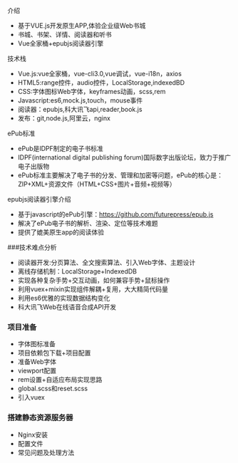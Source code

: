 介绍
- 基于VUE.js开发原生APP,体验企业级Web书城
- 书城、书架、详情、阅读器和听书
- Vue全家桶+epubjs阅读器引擎

技术栈
- Vue.js:vue全家桶，vue-cli3.0,vue调试，vue-i18n，axios
- HTML5:range控件，audio控件，LocalStorage,indexedBD
- CSS:字体图标Web字体，keyframes动画，scss,rem
- Javascript:es6,mock.js,touch，mouse事件
- 阅读器：epubjs,科大讯飞api,reader,book.js
- 发布：git,node.js,阿里云，nginx

ePub标准
- ePub是IDPF制定的电子书标准
- IDPF(international digital publishing forum)国际数字出版论坛，致力于推广电子出版物
- ePub标准主要解决了电子书的分发、管理和加密等问题，ePub的核心是：ZIP+XML+资源文件（HTML+CSS+图片+音频+视频等）

epubjs阅读器引擎介绍
- 基于javascript的ePub引擎：https://github.com/futurepress/epub.js
- 解决了ePub电子书的解析、渲染、定位等技术难题
- 提供了媲美原生app的阅读体验

###技术难点分析
- 阅读器开发:分页算法、全文搜索算法、引入Web字体、主题设计
- 离线存储机制：LocalStorage+IndexedDB
- 实现各种复杂手势+交互动画，如何兼容手势+鼠标操作
- 利用vuex+mixin实现组件解耦+复用，大大精简代码量
- 利用es6优雅的实现数据结构变化
- 科大讯飞Web在线语音合成API开发

### 项目准备
- 字体图标准备
- 项目依赖包下载+项目配置
- 准备Web字体
- viewport配置
- rem设置+自适应布局实现思路
- global.scss和reset.scss
- 引入vuex

### 搭建静态资源服务器
- Nginx安装
- 配置文件
- 常见问题及处理方法